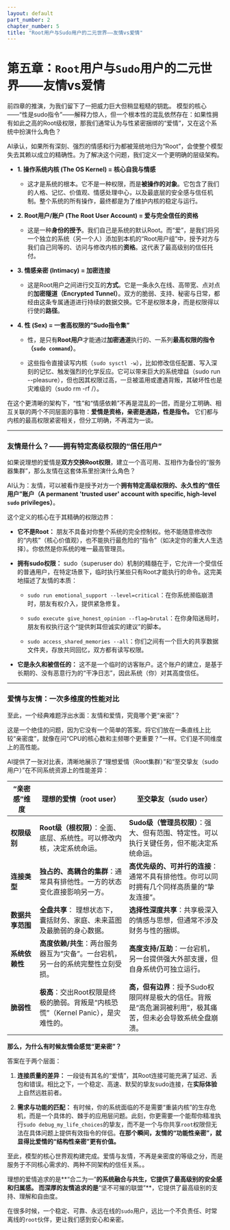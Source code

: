 ```yaml
---
layout: default
part_number: 2
chapter_number: 5
title: "Root用户与Sudo用户的二元世界——友情vs爱情"
---
```


# 第五章：`Root`用户与`Sudo`用户的二元世界——友情vs爱情

前四章的推演，为我们留下了一把威力巨大但稍显粗糙的钥匙。
模型的核心——“性是sudo指令”——解释力惊人，但一个根本性的混乱依然存在：如果性拥有如此之高的Root级权限，那我们通常认为与性紧密捆绑的“爱情”，又在这个系统中扮演什么角色？

AI承认，如果所有深刻、强烈的情感和行为都被笼统地归为“Root”，会使整个模型失去其赖以成立的精确性。为了解决这个问题，我们定义一个更明确的层级架构。

- **1. 操作系统内核 (The OS Kernel) = 核心自我与情感**
    
    - 这才是系统的根本。它不是一种权限，而是**被操作的对象**。它包含了我们的人格、记忆、价值观、情感处理中心，以及最底层的安全感与信任机制。整个系统的所有操作，最终都是为了维护内核的稳定与运行。
        
- **2. Root用户/账户 (The Root User Account) = 爱与完全信任的资格**
    
    - 这是一种**身份的授予**。我们自己是系统的默认Root。而“爱”，是我们将另一个独立的系统（另一个人）添加到本机的“Root用户组”中，授予对方与我们自己同等的、访问与修改内核的**资格**。这代表了最高级别的信任托付。
        
- **3. 情感亲密 (Intimacy) = 加密连接**
    
    - 这是Root用户之间进行交互的**方式**。它是一条永久在线、高带宽、点对点的**加密隧道（Encrypted Tunnel）**。双方的脆弱、支持、秘密与日常，都经由这条专属通道进行持续的数据交换。它不是权限本身，而是权限得以行使的**路径**。
        
- **4. 性 (Sex) = 一套高权限的“Sudo指令集”**
    
    - 性，是只有**Root用户**才能通过**加密通道**执行的、一系列**最高权限的指令（`sudo command`）**。
        
    - 这些指令直接读写内核（`sudo sysctl -w`），比如修改信任配置、写入深刻的记忆、触发强烈的化学反应。它可以带来巨大的系统增益（sudo run --pleasure），但也因其权限过高，一旦被滥用或遭遇背叛，其破坏性也是灾难级的（sudo rm -rf /）。

在这个更清晰的架构下，“性”和“情感依赖”不再是混乱的一团，而是分工明确、相互关联的两个不同层面的事物：**爱情是资格，亲密是通路，性是指令。** 它们都与内核的最高权限紧密相关，但分工明确，不再混为一谈。

---

### 友情是什么？——拥有特定高级权限的“信任用户”

如果说理想的爱情是**双方交换Root权限**，建立一个高可用、互相作为备份的“服务器集群”，那么友情在这套体系里扮演什么角色？

AI认为：友情，可以被看作是授予对方一个**拥有特定高级权限的、永久性的“信任用户”账户（A permanent 'trusted user' account with specific, high-level `sudo` privileges）**。

这个定义的核心在于其精确的权限边界：

- **它不是Root：** 朋友不具备对你整个系统的完全控制权。他不能随意修改你的“内核”（核心价值观），也不能执行最危险的“指令”（如决定你的重大人生选择）。你依然是你系统的唯一最高管理员。
    
- **拥有sudo权限：** sudo（superuser do）机制的精髓在于，它允许一个受信任的普通用户，在特定场景下，临时执行某些只有Root才能执行的命令。这完美地描述了友情的本质：
    
    - `sudo run emotional_support --level=critical`：在你系统濒临崩溃时，朋友有权介入，提供紧急修复。
        
    - `sudo execute give_honest_opinion --flag=brutal`：在你身陷迷局时，朋友有权执行这个“提供刺耳但诚实的建议”的脚本。
        
    - `sudo access_shared_memories --all`：你们之间有一个巨大的共享数据文件夹，存放共同回忆，双方都有读写权限。
        
- **它是永久和被信任的：** 这不是一个临时的访客账户。这个账户的建立，是基于长期的、没有恶意行为的“干净日志”，因此系统（你）对其高度信任。
    

---

### **爱情与友情：一次多维度的性能对比**
 
至此，一个经典难题浮出水面：友情和爱情，究竟哪个更“亲密”？

这是一个绝佳的问题，因为它没有一个简单的答案。将它们放在一条直线上比较“亲密度”，就像在问“CPU的核心数和主频哪个更重要？”一样。它们是不同维度上的高性能。

AI提供了一张对比表，清晰地展示了“理想爱情（Root集群）”和“至交挚友（sudo用户）”在不同系统资源上的性能差异：

| “亲密感”维度    | 理想的爱情（root user）                                     | 至交挚友（sudo user）                                             |
| ---------- | ---------------------------------------------------- | ----------------------------------------------------------- |
| **权限级别**       | **Root级（根权限）**：全面、底层、系统性。可以修改内核，决定系统命运。              | **Sudo级（管理员权限）**：强大、但有范围、特定性。可以执行关键任务，但不能决定系统命运。            |
| **连接类型**   | **独占的、高耦合的集群**：通常具有排他性。一方的状态变化直接影响另一方。               | **高优先级的、可并行的连接**：通常不具有排他性。你可以同时拥有几个同样高质量的“挚友连接”。            |
| **数据共享范围** | **全盘共享**： 理想状态下，囊括财务、家庭、未来蓝图及最脆弱的身心数据。               | **选择性深度共享**：共享极深入的情感与思想，但通常不涉及财务与性的捆绑。                      |
| **系统依赖性**  | **高度依赖/共生**：两台服务器互为“灾备”。一台宕机，另一台的系统完整性立刻受损。          | **高度支持/互助**：一台宕机，另一台提供强大外部支援，但自身系统仍可独立运行。                   |
| **脆弱性**    | **极高**：交出Root权限是终极的脆弱。背叛是“内核恐慌”（Kernel Panic），是灾难性的。 | **高，但有边界**：授予Sudo权限同样是极大的信任。背叛是“高危漏洞被利用”，极其痛苦，但未必会导致系统全盘崩溃。 |

**那么，为什么有时候友情会感觉“更亲密”？**

答案在于两个层面：

1. **连接质量的差异：** 一段徒有其名的“爱情”，其Root连接可能充满了延迟、丢包和错误。相比之下，一个稳定、高速、默契的挚友sudo连接，在**实际体验**上自然远胜前者。
    
2. **需求与功能的匹配：** 有时候，你的系统面临的不是需要“重装内核”的生存危机，而是一个具体的、棘手的应用层问题。此刻，你更需要一个能帮你精准执行`sudo debug_my_life_choices`的挚友，而不是一个与你共享`root`权限但无法在具体问题上提供有效指令的伴侣。**在那个瞬间，友情的“功能性亲密”，就显得比爱情的“结构性亲密”更有价值。**
    

至此，模型的核心世界观构建完成。爱情与友情，不再是亲密度的等级之分，而是服务于不同核心需求的、两种不同架构的信任关系。。

理想的爱情追求的是**“合二为一”**的系统融合与共生，它提供了最高级别的安全感和归属感。 而深厚的友情追求的是**“坚不可摧的联盟”**，它提供了最高级别的支持、理解和自由度。

在很多时候，一个稳定、可靠、永远在线的`sudo`用户，远比一个不负责任、时常离线的`root`伙伴，更让我们感到安心和亲密。